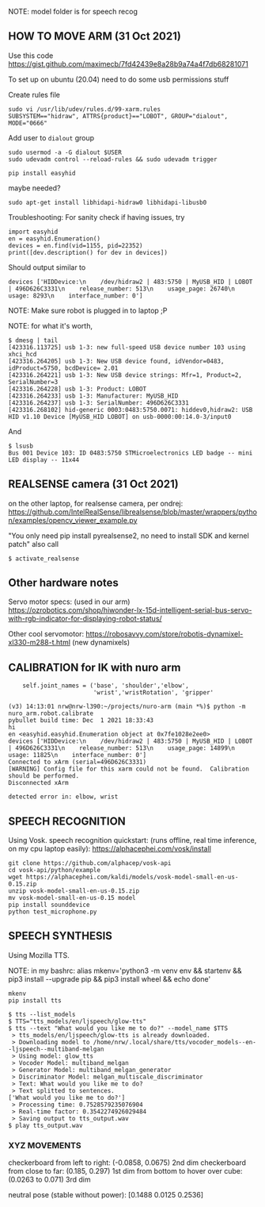 NOTE: model folder is for speech recog 

## HOW TO MOVE ARM (31 Oct 2021)

Use this code
https://gist.github.com/maximecb/7fd42439e8a28b9a74a4f7db68281071

To set up on ubuntu (20.04) need to do some usb permissions stuff

Create rules file
```
sudo vi /usr/lib/udev/rules.d/99-xarm.rules
SUBSYSTEM=="hidraw", ATTRS{product}=="LOBOT", GROUP="dialout", MODE="0666"
```

Add user to `dialout` group
```
sudo usermod -a -G dialout $USER
sudo udevadm control --reload-rules && sudo udevadm trigger
```

```
pip install easyhid

```

maybe needed? 
```
sudo apt-get install libhidapi-hidraw0 libhidapi-libusb0
````

Troubleshooting: 
For sanity check if having issues, try 
```
import easyhid
en = easyhid.Enumeration()
devices = en.find(vid=1155, pid=22352)
print([dev.description() for dev in devices])
```

Should output similar to 
```
devices ['HIDDevice:\n    /dev/hidraw2 | 483:5750 | MyUSB_HID | LOBOT | 496D626C3331\n    release_number: 513\n    usage_page: 26740\n    usage: 8293\n    interface_number: 0']
```

NOTE: Make sure robot is plugged in to laptop ;P


NOTE: for what it's worth, 
```
$ dmesg | tail
[423316.113725] usb 1-3: new full-speed USB device number 103 using xhci_hcd
[423316.264205] usb 1-3: New USB device found, idVendor=0483, idProduct=5750, bcdDevice= 2.01
[423316.264221] usb 1-3: New USB device strings: Mfr=1, Product=2, SerialNumber=3
[423316.264228] usb 1-3: Product: LOBOT
[423316.264233] usb 1-3: Manufacturer: MyUSB_HID
[423316.264237] usb 1-3: SerialNumber: 496D626C3331
[423316.268102] hid-generic 0003:0483:5750.0071: hiddev0,hidraw2: USB HID v1.10 Device [MyUSB_HID LOBOT] on usb-0000:00:14.0-3/input0
```

And 

```
$ lsusb
Bus 001 Device 103: ID 0483:5750 STMicroelectronics LED badge -- mini LED display -- 11x44
```


## REALSENSE camera (31 Oct 2021)

on the other laptop, for realsense camera, per ondrej:
https://github.com/IntelRealSense/librealsense/blob/master/wrappers/python/examples/opencv_viewer_example.py

"You only need pip install pyrealsense2, no need to install SDK and kernel patch"
also call
```
$ activate_realsense
```


## Other hardware notes

Servo motor specs:
(used in our arm)
https://ozrobotics.com/shop/hiwonder-lx-15d-intelligent-serial-bus-servo-with-rgb-indicator-for-displaying-robot-status/ 

Other cool servomotor: https://robosavvy.com/store/robotis-dynamixel-xl330-m288-t.html (new dynamixels)


## CALIBRATION for IK with nuro arm

        self.joint_names = ('base', 'shoulder','elbow',
                            'wrist','wristRotation', 'gripper'


```
(v3) 14:13:01 nrw@nrw-l390:~/projects/nuro-arm (main *%)$ python -m nuro_arm.robot.calibrate
pybullet build time: Dec  1 2021 18:33:43
hi
en <easyhid.easyhid.Enumeration object at 0x7fe1028e2ee0>
devices ['HIDDevice:\n    /dev/hidraw2 | 483:5750 | MyUSB_HID | LOBOT | 496D626C3331\n    release_number: 513\n    usage_page: 14899\n    usage: 11825\n    interface_number: 0']
Connected to xArm (serial=496D626C3331)
[WARNING] Config file for this xarm could not be found.  Calibration should be performed.
Disconnected xArm

```

```
detected error in: elbow, wrist
```


## SPEECH RECOGNITION

Using Vosk. 
speech recognition quickstart: (runs offline, real time inference, on my cpu laptop easily):
https://alphacephei.com/vosk/install

```
git clone https://github.com/alphacep/vosk-api
cd vosk-api/python/example
wget https://alphacephei.com/kaldi/models/vosk-model-small-en-us-0.15.zip
unzip vosk-model-small-en-us-0.15.zip
mv vosk-model-small-en-us-0.15 model
pip install sounddevice
python test_microphone.py
```


## SPEECH SYNTHESIS

Using Mozilla TTS.

NOTE: in my bashrc: alias mkenv='python3 -m venv env && startenv && pip3 install --upgrade pip && pip3 install wheel && echo done'

```
mkenv
pip install tts
```

```
$ tts --list_models
$ TTS="tts_models/en/ljspeech/glow-tts"
$ tts --text "What would you like me to do?" --model_name $TTS
 > tts_models/en/ljspeech/glow-tts is already downloaded.
 > Downloading model to /home/nrw/.local/share/tts/vocoder_models--en--ljspeech--multiband-melgan
 > Using model: glow_tts
 > Vocoder Model: multiband_melgan
 > Generator Model: multiband_melgan_generator
 > Discriminator Model: melgan_multiscale_discriminator
 > Text: What would you like me to do?
 > Text splitted to sentences.
['What would you like me to do?']
 > Processing time: 0.7528579235076904
 > Real-time factor: 0.3542274926029484
 > Saving output to tts_output.wav
$ play tts_output.wav
```


###  XYZ MOVEMENTS

checkerboard from left to right: (-0.0858, 0.0675) 2nd dim
checkerboard from close to far: (0.185, 0.297) 1st dim
from bottom to hover over cube: (0.0263 to 0.071) 3rd dim

neutral pose (stable without power): [0.1488 0.0125 0.2536]



